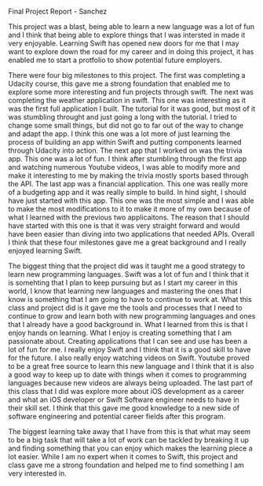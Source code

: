 Final Project Report - Sanchez

This project was a blast, being able to learn a new language was a lot of fun and I think that being able to explore things that I was intersted in made it very enjoyable. Learning Swift has opened new doors for me that I may want to explore down the road for my career and in doing this project, it has enabled me to start a protfolio to show potential future employers. 

There were four big milestones to this project. The first was completing a Udacity course, this gave me a strong foundation that enabled me to explore some more interesting and fun projects through swift. The next was completing the weather application in swift. This one was interesting as it was the first full application I built. The tutorial for it was good, but most of it was stumbling throught and just going a long with the tutorial. I tried to change some small things, but did not go to far out of the way to change and adapt the app. I think this one was a lot more of just learning the process of building an app within Swift and putting components learned through Udacity into action. The next app that I worked on was the trivia app. This one was a lot of fun. I think after stumbling through the first app and watching numerous Youtube videos, I was able to modify more and make it interesting to me by making the trivia mostly sports based through the API. The last app was a financial application. This one was really more of a budgeting app and it was really simple to build. In hind sight, I should have just started with this app. This one was the most simple and I was able to make the most modifications to it to make it more of my own because of what I learned with the previous two applicaitons. The reason that I should have started with this one is that it was very straight forward and would have been easier than diving into two applications that needed APIs. Overall I think that these four milestones gave me a great background and I really enjoyed learning Swift. 

The biggest thing that the project did was it taught me a good strategy to learn new programming languages. Swift was a lot of fun and I think that it is somehting that I plan to keep pursuing but as I start my career in this world, I know that learning new languages and mastering the ones that I know is something that I am going to have to continue to work at. What this class and project did is it gave me the tools and processes that I need to continue to grow and learn both with new programming languages and ones that I already have a good background in. What I learned from this is that I enjoy hands on learning. What I enjoy is creating something that I am passionate about. Creating applications that I can see and use has been a lot of fun for me. I really enjoy Swift and I think that it is a good skill to have for the future. I also really enjoy watching videos on Swift. Youtube proved to be a great free source to learn this new language and I think that it is also a good way to keep up to date with things when it comes to programming languages because new videos are always being uploaded. The last part of this class that I did was explore more about iOS development as a career and what an iOS developer or Swift Software engineer needs to have in their skill set. I think that this gave me good knowledge to a new side of software engineering and potential career fields after this program. 

The biggest learning take away that I have from this is that what may seem to be a big task that will take a lot of work can be tackled by breaking it up and finding something that you can enjoy which makes the learning piece a lot easier. While I am no expert when it comes to Swift, this project and class gave me a strong foundation and helped me to find something I am very interested in. 
